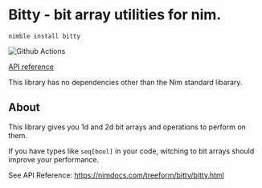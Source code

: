 # Bitty - bit array utilities for nim.

`nimble install bitty`

![Github Actions](https://github.com/treeform/bitty/workflows/Github%20Actions/badge.svg)

[API reference](https://nimdocs.com/treeform/bitty)

This library has no dependencies other than the Nim standard libarary.

## About

This library gives you 1d and 2d bit arrays and operations to perform on them.

If you have types like `seq[bool]` in your code, witching to bit arrays should improve your performance.

See API Reference: https://nimdocs.com/treeform/bitty/bitty.html
